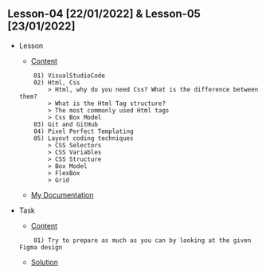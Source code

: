 ## Lesson-04 [22/01/2022] & Lesson-05 [23/01/2022] 

- Lesson
    - [Content](https://github.com/PragmatechEducation/FrontEnd03#day04-05--122-23-january-2022-figma)
    ```
        01) VisualStudioCode
        02) Html, Css
            > Html, why do you need Css? What is the difference between them?
            > What is the Html Tag structure?
            > The most commonly used Html tags
            > Css Box Model
        03) Git and GitHub
        04) Pixel Perfect Templating
        05) Layout coding techniques
            > CSS Selectors
            > CSS Variables
            > CSS Structure
            > Box Model
            > FlexBox
            > Grid
    ```
    - [My Documentation](https://github.com/RaviHamidov/PragmatechFrontEndProject/blob/main/ReSearch.md)

- Task
    - [Content](https://github.com/PragmatechEducation/FrontEnd03#day04-05--122-23-january-2022-figma) 
    ```
        01) Try to prepare as much as you can by looking at the given Figma design
    ```
    - [Solution](https://github.com/RaviHamidov/PragmatechFrontEndProject/tree/main/Works)  